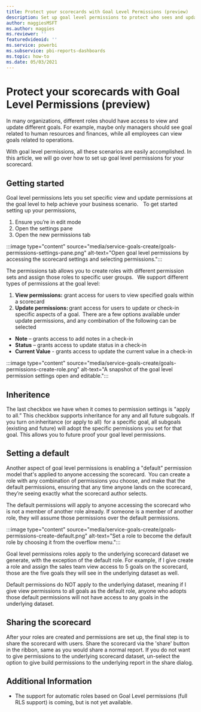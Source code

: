 ```yaml
---
title: Protect your scorecards with Goal Level Permissions (preview)
description: Set up goal level permissions to protect who sees and updates which goals.
author: maggiesMSFT
ms.author: maggies
ms.reviewer: ''
featuredvideoid: ''
ms.service: powerbi
ms.subservice: pbi-reports-dashboards
ms.topic: how-to
ms.date: 05/03/2021
---
```

# Protect your scorecards with Goal Level Permissions (preview)

In many organizations, different roles should have access to view and update different goals. For example, maybe only managers should see goal related to human resources and finances, while all employees can view goals related to operations.  
 
With goal level permissions, all these scenarios are easily accomplished.  In this article, we will go over how to set up goal level permissions for your scorecard.

## Getting started 

Goal level permissions lets you set specific view and update permissions at the goal level to help achieve your business scenario.  
  
To get started setting up your permissions, 
1.	Ensure you’re in edit mode
1.	Open the settings pane 
1.	Open the new permissions tab  

:::image type="content" source="media/service-goals-create/goals-permissions-settings-pane.png" alt-text="Open goal level permissions by accessing the scorecard settings and selecting permissions.":::

The permissions tab allows you to create roles with different permission sets and assign those roles to specific user groups.
  
We support different types of permissions at the goal level:
1.	<b>View permissions:</b> grant access for users to view specified goals within a scorecard  
1.	<b>Update permissions:</b> grant access for users to update or check-in specific aspects of a goal.  There are a few options available under update permissions, and any combination of the following can be selected   
- <b>Note</b> – grants access to add notes in a check-in  
- <b>Status</b> – grants access to update status in a check-in  
- <b>Current Value</b> - grants access to update the current value in a check-in  

:::image type="content" source="media/service-goals-create/goals-permissions-create-role.png" alt-text="A snapshot of the goal level permission settings open and editable.":::

## Inheritence 

The last checkbox we have when it comes to permission settings is "apply to all.”  This checkbox supports inheritance for any and all future subgoals.  If you turn on inheritance (or apply to all)  for a specific goal, all subgoals (existing and future) will adopt the specific permissions you set for that goal.  This allows you to future proof your goal level permissions.

## Setting a default

Another aspect of goal level permissions is enabling a "default" permission model that's applied to anyone accessing the scorecard.  You can create a role with any combination of permissions you choose, and make that the default permissions, ensuring that any time anyone lands on the scorecard, they’re seeing exactly what the scorecard author selects.    

The default permissions will apply to anyone accessing the scorecard who is not a member of another role already.  If someone is a member of another role, they will assume those permissions over the default permissions. 

:::image type="content" source="media/service-goals-create/goals-permissions-create-default.png" alt-text="Set a role to become the default role by choosing it from the overflow menu.":::

Goal level permissions roles apply to the underlying scorecard dataset we generate, with the exception of the default role. For example, if I give create a role and assign the sales team view access to 5 goals on the scorecard, those are the five goals they will see in the underlying dataset as well. 

Default permissions do NOT apply to the underlying dataset, meaning if I give view permissions to all goals as the default role, anyone who adopts those default permissions will not have access to any goals in the underlying dataset.

## Sharing the scorecard

After your roles are created and permissions are set up, the final step is to share the scorecard with users.  Share the scorecard via the 'share' button in the ribbon, same as you would share a normal report.  If you do not want to give permissions to the underlying scorecard dataset, un-select the option to give build permissions to the underlying report in the share dialog.

## Additional Information
-	The support for automatic roles based on Goal Level permissions (full RLS support) is coming, but is not yet available.
